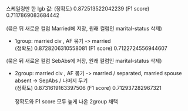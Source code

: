 스케일링만 한 lgb 값: (정확도) 0.872513522042239 (F1 score) 0.7117869083684442
<br><br>
(묶은 뒤 새로운 컬럼 Married에 저장, 원래 컬럼인 marital-status 삭제)
- 1group: married civ , AF 묶기 -> married <br>
                     (정확도) 0.8728206310558081 (F1 score) 0.7122724556944607
                     
(묶은 뒤 새로운 컬럼 SebAbs에 저장, 원래 컬럼인 marital-status 삭제)                     
-  2group: married civ , AF 묶기 -> married / separated, married spouse absent -> SepAbs / 나머지 두기 <br>
                     (정확도) 0.8731619163397506 (F1 score) 0.712937282967321
<br><br>
정확도와 F1 score 모두 높게 나온 2group 채택
